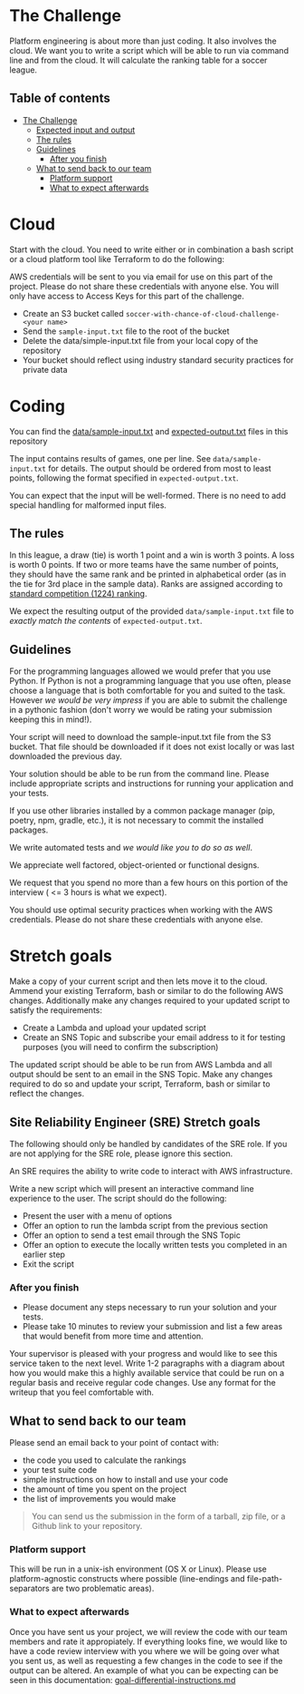 # The Challenge

Platform engineering is about more than just coding.  It also involves the cloud.  We want you to write a script which will be able to run via command line and from the cloud.  It will calculate the ranking table for a soccer league.

## Table of contents
- [The Challenge](#the-challenge)
  * [Expected input and output](#expected-input-and-output)
  * [The rules](#the-rules)
  * [Guidelines](#guidelines)
    + [After you finish](#after-you-finish)
  * [What to send back to our team](#what-to-send-back-to-our-team)
    + [Platform support](#platform-support)
    + [What to expect afterwards](#what-to-expect-afterwards)

# Cloud

Start with the cloud.  You need to write either or in combination a bash script or a cloud platform tool like Terraform to do the following:

AWS credentials will be sent to you via email for use on this part of the project.  Please do not share these credentials with anyone else.  You will only have access to Access Keys for this part of the challenge.

- Create an S3 bucket called `soccer-with-chance-of-cloud-challenge-<your name>`
- Send the `sample-input.txt` file to the root of the bucket
- Delete the data/simple-input.txt file from your local copy of the repository
- Your bucket should reflect using industry standard security practices for private data

# Coding

You can find the [data/sample-input.txt](data/sample-input.txt) and [expected-output.txt](expected-output.txt) files in this repository

The input contains results of games, one per line. See `data/sample-input.txt` for details. The output should be ordered from most to least points, following the format specified in `expected-output.txt`.

You can expect that the input will be well-formed. There is no need to add
special handling for malformed input files.

## The rules

In this league, a draw (tie) is worth 1 point and a win is worth 3 points. A loss is worth 0 points. If two or more teams have the same number of points, they should have the same rank and be printed in alphabetical order (as in the tie for 3rd place in the sample data). Ranks are assigned according to [standard competition (1224) ranking](https://en.wikipedia.org/wiki/Ranking#Standard_competition_ranking_(%221224%22_ranking)).

We expect the resulting output of the provided `data/sample-input.txt` file to *exactly match the contents* of `expected-output.txt`.

## Guidelines

For the programming languages allowed we would prefer that you use Python. If Python is not a programming language that you use often, please choose a language that is both comfortable for you and suited to the task. However _we would be very impress_ if you are able to submit the challenge in a pythonic fashion (don't worry we would be rating your submission keeping this in mind!).

Your script will need to download the sample-input.txt file from the S3 bucket.  That file should be downloaded if it does not exist locally or was last downloaded the previous day.

Your solution should be able to be run from the command line. Please include appropriate scripts and instructions for running your application and your tests.

If you use other libraries installed by a common package manager (pip, poetry, npm, gradle, etc.), it is not necessary to commit the installed packages.

We write automated tests and *we would like you to do so as well*.

We appreciate well factored, object-oriented or functional designs.

We request that you spend no more than a few hours on this portion of the interview ( <= 3 hours is what we expect).

You should use optimal security practices when working with the AWS credentials.  Please do not share these credentials with anyone else.

# Stretch goals

Make a copy of your current script and then lets move it to the cloud.  Ammend your existing Terraform, bash or similar to do the following AWS changes.  Additionally make any changes required to your updated script to satisfy the requirements:

- Create a Lambda and upload your updated script
- Create an SNS Topic and subscribe your email address to it for testing purposes (you will need to confirm the subscription)

The updated script should be able to be run from AWS Lambda and all output should be sent to an email in the SNS Topic.  Make any changes required to do so and update your script, Terraform, bash or similar to reflect the changes.

## Site Reliability Engineer (SRE) Stretch goals

The following should only be handled by candidates of the SRE role.  If you are not applying for the SRE role, please ignore this section.

An SRE requires the ability to write code to interact with AWS infrastructure.

Write a new script which will present an interactive command line experience to the user.  The script should do the following:

- Present the user with a menu of options
- Offer an option to run the lambda script from the previous section
- Offer an option to send a test email through the SNS Topic
- Offer an option to execute the locally written tests you completed in an earlier step
- Exit the script

### After you finish

- Please document any steps necessary to run your solution and your tests.
- Please take 10 minutes to review your submission and list a few areas that would benefit from more time and attention.

Your supervisor is pleased with your progress and would like to see this service taken to the next level.  Write 1-2 paragraphs with a diagram about how you would make this a highly available service that could be run on a regular basis and receive regular code changes.  Use any format for the writeup that you feel comfortable with.  

## What to send back to our team

Please send an email back to your point of contact with:

- the code you used to calculate the rankings
- your test suite code
- simple instructions on how to install and use your code
- the amount of time you spent on the project
- the list of improvements you would make

> You can send us the submission in the form of a tarball, zip file, or a Github link to your repository.

### Platform support

This will be run in a unix-ish environment (OS X or Linux).
Please use platform-agnostic constructs where possible (line-endings and file-path-separators are two problematic areas).

### What to expect afterwards

Once you have sent us your project, we will review the code with our team members and rate it appropiately.
If everything looks fine, we would like to have a code review interview with you where we will be going over what you sent us, as well as requesting a few changes in the code to see if the output can be altered. An example of what you can be expecting can be seen in this documentation: [goal-differential-instructions.md](goal-differential-instructions.md)

